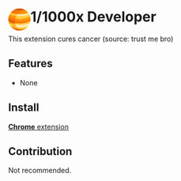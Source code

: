 # <img src="public/icons/icon_48.png" width="45" align="left"> 1/1000x Developer

This extension cures cancer (source: trust me bro)

## Features

- None

## Install

[**Chrome** extension]() <!-- TODO: Add chrome extension link inside parenthesis -->

## Contribution

Not recommended.

